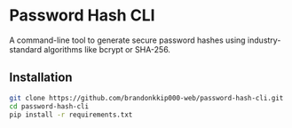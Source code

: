 ﻿# Password Hash CLI

A command-line tool to generate secure password hashes using industry-standard algorithms like bcrypt or SHA-256.

## Installation
```bash
git clone https://github.com/brandonkkip000-web/password-hash-cli.git
cd password-hash-cli
pip install -r requirements.txt
